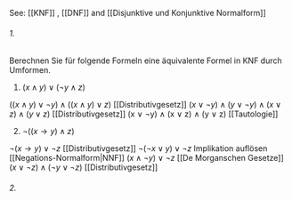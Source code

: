 See: [[KNF]] , [[DNF]] and [[Disjunktive und Konjunktive Normalform]]

###### 1.
Berechnen Sie für folgende Formeln eine äquivalente Formel in KNF durch Umformen. 
1.  $(x ∧ y) ∨ (¬y ∧ z)$

$((x ∧ y) ∨ ¬y) ∧ ((x ∧ y) ∨ z)$ [[Distributivgesetz]]
$(x ∨ ¬y) ∧ (y ∨ ¬y) ∧ (x ∨ z) ∧ (y ∨ z)$ [[Distributivgesetz]]
(x ∨ ¬y) ∧ (x ∨ z) ∧ (y ∨ z) [[Tautologie]]

2. $¬((x → y) ∧ z)$

$¬(x → y) ∨ ¬z$ [[Distributivgesetz]]
$¬(¬x ∨ y) ∨ ¬z$ Implikation auflösen [[Negations-Normalform|NNF]]
$(x ∧ ¬y) ∨ ¬z$ [[De Morganschen Gesetze]]
$(x ∨ ¬z) ∧ (¬y ∨ ¬z)$ [[Distributivgesetz]]

###### 2. 
